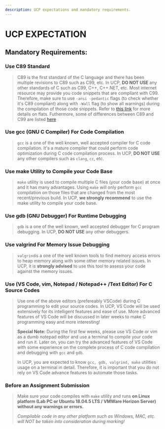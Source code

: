 ```yaml
---
description: UCP expectations and mandatory requirements.
---
```


# UCP EXPECTATION

## Mandatory Requirements:

### Use C89 Standard

> C89 is the first standard of the C language and there has been multiple revisions to C89 such as C99, etc. In UCP,  **DO NOT USE** any other standards of C such as C99, C++, C++.NET, etc. Most internet resource may provide you code snippets that are compliant with C99. \
> Therefore, make sure to use `-ansi -pedantic` flags (to check whether it's C89 compliant) along with `-Wall` flag (to show all warnings) during the compilation of those code snippets. Refer to [this link](https://curtin-ucp.gitbook.io/faq/01-c-basics#gcc-wall-ansi-pedantic-werror-what-are-these-flags) for more details on flats. Futhermore, some of differences between C89 and C99 are listed [here](https://curtin-ucp.gitbook.io/faq/01-c-basics)

### Use gcc (GNU C Compiler) For Code Compilation

> `gcc` is a one of the well known, well accepted compiler for C code compilation. It's a mature compiler that could perform code optimization during C code compilation process. In UCP, **DO NOT USE** any other compilers such as `clang`, `cc`, etc.

### Use make Utility to Compile your Code Base

> `make` utility is used to compile multiple C files (your code base) at once and it has many advantages. Using `make` will only perform `gcc` compilation on those files that are changed from the most recent/previous build. In UCP, **we strongly recommend** to use the make utility to compile your code base.

### Use gdb (GNU Debugger) For Runtime Debugging

> `gdb` is a one of the well known, well accepted debugger for C program debugging. In UCP, **DO NOT USE** any other debuggers.

### Use valgrind For Memory Issue Debugging

> `valgrind`is a one of the well known tools to find memory access errors to heap memory along with some other memory related issues. In UCP, it is **strongly advised** to use this tool to assess your code against the memory issues.

### Use (VS Code, vim, Notepad / Notepad++ /Text Editor) For C Source Codes

> Use one of the above editors (prefereably VSCode) during C programming to edit your source codes. In UCP, VS Code will be used extensively for its intelligent features and ease of use. More advanced features of VS Code will be discussed in later weeks to make C programming easy and more interesting!
>
> **Special Note:** During the first few weeks, please use VS Code or vim as a dumb notepad editor and use a terminal to compile your code and run it. Later on, you can try the advanced features of VS Code with some experience on the complete process of C code compilation and debugging with `gcc` and `gdb`.
>
> In UCP, you are expected to know `gcc, gdb, valgrind, make` utilities usage on a terminal in detail. Therefore, it is important that you do not rely on VS Code advance features to automate those tasks.&#x20;

### Before an Assignment Submission

> Make sure your code compiles with `make` utility and runs **on Linux platform (Lab PC or Ubuntu 18.04.5 LTS / VMWare Horizon Server) without any warnings or errors.**
>
> _Compilable code in any other platform such as Windows, MAC, etc. will NOT be taken into consideration during marking!_&#x20;
